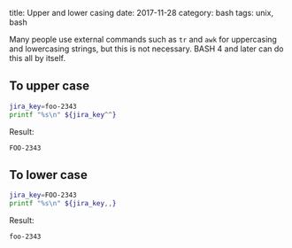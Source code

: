 title: Upper and lower casing
date: 2017-11-28
category: bash
tags: unix, bash

Many people use external commands such as `tr` and `awk` for
uppercasing and lowercasing strings, but this is not necessary. BASH 4
and later can do this all by itself.

## To upper case

```bash
jira_key=foo-2343
printf "%s\n" ${jira_key^^}
```

Result:
```
FOO-2343
```

## To lower case

```bash
jira_key=FOO-2343
printf "%s\n" ${jira_key,,}
```

Result:
```
foo-2343
```
